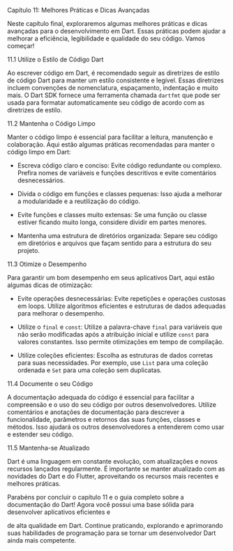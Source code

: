 Capítulo 11: Melhores Práticas e Dicas Avançadas

Neste capítulo final, exploraremos algumas melhores práticas e dicas avançadas para o desenvolvimento em Dart. Essas práticas podem ajudar a melhorar a eficiência, legibilidade e qualidade do seu código. Vamos começar!

11.1 Utilize o Estilo de Código Dart

Ao escrever código em Dart, é recomendado seguir as diretrizes de estilo de código Dart para manter um estilo consistente e legível. Essas diretrizes incluem convenções de nomenclatura, espaçamento, indentação e muito mais. O Dart SDK fornece uma ferramenta chamada `dartfmt` que pode ser usada para formatar automaticamente seu código de acordo com as diretrizes de estilo.

11.2 Mantenha o Código Limpo

Manter o código limpo é essencial para facilitar a leitura, manutenção e colaboração. Aqui estão algumas práticas recomendadas para manter o código limpo em Dart:

- Escreva código claro e conciso: Evite código redundante ou complexo. Prefira nomes de variáveis e funções descritivos e evite comentários desnecessários.

- Divida o código em funções e classes pequenas: Isso ajuda a melhorar a modularidade e a reutilização do código.

- Evite funções e classes muito extensas: Se uma função ou classe estiver ficando muito longa, considere dividir em partes menores.

- Mantenha uma estrutura de diretórios organizada: Separe seu código em diretórios e arquivos que façam sentido para a estrutura do seu projeto.

11.3 Otimize o Desempenho

Para garantir um bom desempenho em seus aplicativos Dart, aqui estão algumas dicas de otimização:

- Evite operações desnecessárias: Evite repetições e operações custosas em loops. Utilize algoritmos eficientes e estruturas de dados adequadas para melhorar o desempenho.

- Utilize o `final` e `const`: Utilize a palavra-chave `final` para variáveis que não serão modificadas após a atribuição inicial e utilize `const` para valores constantes. Isso permite otimizações em tempo de compilação.

- Utilize coleções eficientes: Escolha as estruturas de dados corretas para suas necessidades. Por exemplo, use `List` para uma coleção ordenada e `Set` para uma coleção sem duplicatas.

11.4 Documente o seu Código

A documentação adequada do código é essencial para facilitar a compreensão e o uso do seu código por outros desenvolvedores. Utilize comentários e anotações de documentação para descrever a funcionalidade, parâmetros e retornos das suas funções, classes e métodos. Isso ajudará os outros desenvolvedores a entenderem como usar e estender seu código.

11.5 Mantenha-se Atualizado

Dart é uma linguagem em constante evolução, com atualizações e novos recursos lançados regularmente. É importante se manter atualizado com as novidades do Dart e do Flutter, aproveitando os recursos mais recentes e melhores práticas.

Parabéns por concluir o capítulo 11 e o guia completo sobre a documentação do Dart! Agora você possui uma base sólida para desenvolver aplicativos eficientes e

 de alta qualidade em Dart. Continue praticando, explorando e aprimorando suas habilidades de programação para se tornar um desenvolvedor Dart ainda mais competente.